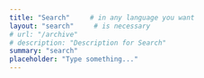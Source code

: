 ```yaml
---
title: "Search"     # in any language you want
layout: "search"     # is necessary
# url: "/archive"
# description: "Description for Search"
summary: "search"
placeholder: "Type something..."
---
```

